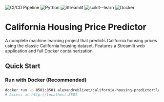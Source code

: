 ![CI/CD Pipeline](https://github.com/alexandreblivet/-california-housing-predictor/actions/workflows/ci.yml/badge.svg)
![Python](https://img.shields.io/badge/python-3.8%2B-blue)
![Streamlit](https://img.shields.io/badge/streamlit-1.28%2B-red)
![scikit--learn](https://img.shields.io/badge/scikit--learn-1.2%2B-orange)
![Docker](https://img.shields.io/badge/docker-ready-blue)

# California Housing Price Predictor

A complete machine learning project that predicts California housing prices using the classic California housing dataset. Features a Streamlit web application and full Docker containerization.


##  Quick Start

### Run with Docker (Recommended)
```bash
docker run -p 8501:8501 alexandreblivet/california-housing-predictor:latest
# Access at http://localhost:8501 
```
